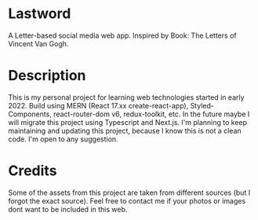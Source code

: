 # Lastword

A Letter-based social media web app. Inspired by Book: The Letters of Vincent Van Gogh.

# Description

This is my personal project for learning web technologies started in early 2022. Build using MERN (React 17.xx create-react-app), Styled-Components, react-router-dom v6, redux-toolkit, etc. In the future maybe I will migrate this project using Typescript and Next.js.
I'm planning to keep maintaining and updating this project, because I know this is not a clean code. I'm open to any suggestion.

# Credits

Some of the assets from this project are taken from different sources (but I forgot the exact source). Feel free to contact me if your photos or images dont want to be included in this web.
